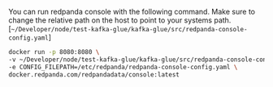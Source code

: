 You can run redpanda console with the following command. Make sure to change the relative path on the host to point to your systems path.[`~/Developer/node/test-kafka-glue/kafka-glue/src/redpanda-console-config.yaml`]

```bash
docker run -p 8080:8080 \
-v ~/Developer/node/test-kafka-glue/kafka-glue/src/redpanda-console-config.yaml:/etc/redpanda/redpanda-console-config.yaml \
-e CONFIG_FILEPATH=/etc/redpanda/redpanda-console-config.yaml \
docker.redpanda.com/redpandadata/console:latest

```

